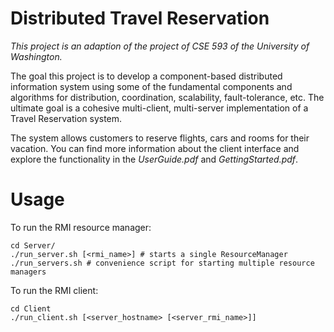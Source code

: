 # Distributed Travel Reservation

_This project is an adaption of the project of CSE 593 of the University of Washington._

The goal this project is to develop a component-based distributed information system using some of the fundamental components and algorithms for distribution, coordination, scalability, fault-tolerance, etc. The ultimate goal is a cohesive multi-client, multi-server implementation of a Travel Reservation system.

The system allows customers to reserve flights, cars and rooms for their vacation. You can find more information about the client interface and explore the functionality in the _UserGuide.pdf_ and _GettingStarted.pdf_.

# Usage

To run the RMI resource manager:

```
cd Server/
./run_server.sh [<rmi_name>] # starts a single ResourceManager
./run_servers.sh # convenience script for starting multiple resource managers
```

To run the RMI client:

```
cd Client
./run_client.sh [<server_hostname> [<server_rmi_name>]]
```
